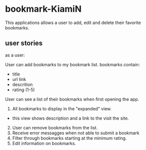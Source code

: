 # bookmark-KiamiN
This applications allows a user to add, edit and delete their favorite bookmarks.
## user stories
as a user:

User can add bookmarks to my bookmark list. 
bookmarks contain:
- title 
- url link
- descrition
- rating (1-5)

User can see a list of their bookmarks when first opening the app. 
1. All bookmarks to display in the "expanded" view.
- this view shows description and a link to the visit the site.
2. User can remove bookmarks from the list.
3. Receive error messagges when not able to submit a bookmark
4. Filter through bookmarks starting at the minimum rating. 
5. Edit information on bookmarks. 

